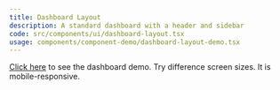 ```yaml
---
title: Dashboard Layout
description: A standard dashboard with a header and sidebar
code: src/components/ui/dashboard-layout.tsx
usage: components/component-demo/dashboard-layout-demo.tsx
---
```


[Click here](/ui/dashboard-layout-demo) to see the dashboard demo. Try difference screen sizes. It is mobile-responsive.
